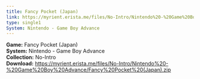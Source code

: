 ```yaml
---
title: Fancy Pocket (Japan)
link: https://myrient.erista.me/files/No-Intro/Nintendo%20-%20Game%20Boy%20Advance/Fancy%20Pocket%20(Japan).zip
type: single1
System: Nintendo - Game Boy Advance
---
```

<b>Game:</b> Fancy Pocket (Japan)<br>
<b>System:</b> Nintendo - Game Boy Advance<br>
<b>Collection:</b> No-Intro<br>
<b>Download:</b> https://myrient.erista.me/files/No-Intro/Nintendo%20-%20Game%20Boy%20Advance/Fancy%20Pocket%20(Japan).zip